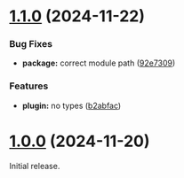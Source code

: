 # [1.1.0](https://github.com/olets/markdown-it-wrapperless-fence-rule/compare/v1.0.0...v1.1.0) (2024-11-22)


### Bug Fixes

* **package:** correct module path ([92e7309](https://github.com/olets/markdown-it-wrapperless-fence-rule/commit/92e7309b6fb8701a33f40979c3a6fce7b49f01c2))


### Features

* **plugin:** no types ([b2abfac](https://github.com/olets/markdown-it-wrapperless-fence-rule/commit/b2abfaca76fc8a7a25426964e8ccc31a97de8283))



# [1.0.0](https://github.com/olets/markdown-it-wrapperless-fence-rule/compare/initial...v1.0.0) (2024-11-20)

Initial release.

